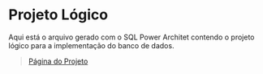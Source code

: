 # Projeto Lógico

Aqui está o arquivo gerado com o SQL Power Architet contendo o projeto lógico para a implementação do banco de dados.

>[Página do Projeto](../)